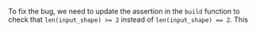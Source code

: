 To fix the bug, we need to update the assertion in the `build` function to check that `len(input_shape) >= 2` instead of `len(input_shape) == 2`. This